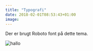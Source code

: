 ```yaml
---
title: "Typografi"
date: 2018-02-01T08:53:43+01:00
image:
---
```


Der er brugt Roboto font på dette tema.

![hallo](../img/typo.png)
